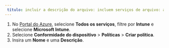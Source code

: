 ```yaml
---
 título: incluir a descrição do arquivo: incluem serviços de arquivo: autor do microsoft intune: MS. Service de MandiOhlinger: MS. Topic do microsoft intune: incluem MS. Date: MS. Author de 16/04/2018: MS. Custom de mandia: incluem ms.collection do arquivo: M365-identity-device-management
---
```


1. No [Portal do Azure](https://portal.azure.com), selecione **Todos os serviços**, filtre por **Intune** e selecione **Microsoft Intune**.
2. Selecione **Conformidade do dispositivo** > **Políticas** > **Criar política**.
3. Insira um **Nome** e uma **Descrição**.

